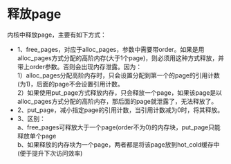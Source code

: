 
# 释放page
内核中释放page，主要有如下方式：   
+ 1、free_pages，对应于alloc_pages，参数中需要带order。如果是用alloc_pages方式分配的高阶内存(大于1个page)，则必须用这种方式释放，并带上order参数。否则会出现内存泄露。因为：   
    1）alloc_pages分配高阶内存时，只会设置分配到第一个的page的引用计数(为1)，后面的page不会设置引用计数。    
    2）如果使用put_page方式释放内存，只会释放一个page，如果该page是以alloc_pages方式分配的高阶内存，那后面的page就泄露了，无法释放了。   
+ 2、put_page，减小指定page的引用计数，当引用计数减为0时，将其释放。      
+ 3、区别：   
     a、free_pages可释放大于一个page(order不为0)的内存块，put_page只能释放单个page   
     b、如果释放的内存块为一个page，两者都是将该page放到hot_cold缓存中(便于提升下次访问效率)   